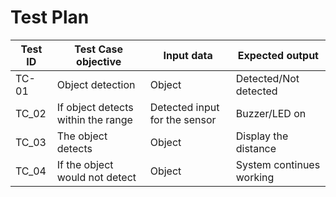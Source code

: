 # Test Plan


|Test ID   |Test Case objective  |Input data   |Expected output   |
|----------|---------------------|-------------|------------------|
|TC-01     |Object detection        |Object |Detected/Not detected|
|TC_02   |If object detects within the range  |Detected input for the sensor |Buzzer/LED on|
|TC_03   |The object detects|Object |Display the distance|
|TC_04|If the object would not detect  |Object |System continues working|
